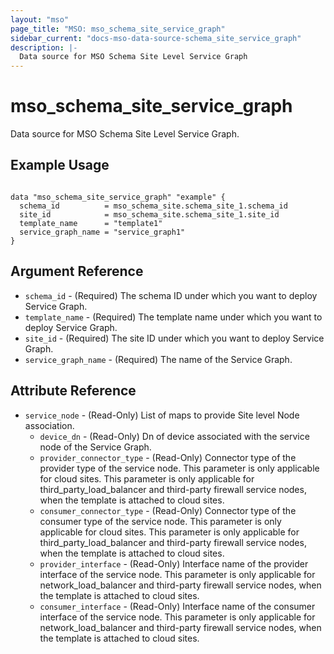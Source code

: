 ```yaml
---
layout: "mso"
page_title: "MSO: mso_schema_site_service_graph"
sidebar_current: "docs-mso-data-source-schema_site_service_graph"
description: |-
  Data source for MSO Schema Site Level Service Graph
---
```


# mso_schema_site_service_graph #

Data source for MSO Schema Site Level Service Graph.

## Example Usage ##

```hcl

data "mso_schema_site_service_graph" "example" {
  schema_id          = mso_schema_site.schema_site_1.schema_id
  site_id            = mso_schema_site.schema_site_1.site_id
  template_name      = "template1"
  service_graph_name = "service_graph1"
}

```

## Argument Reference ##
* `schema_id` - (Required) The schema ID under which you want to deploy Service Graph.
* `template_name` - (Required) The template name under which you want to deploy Service Graph.
* `site_id` - (Required) The site ID under which you want to deploy Service Graph.
* `service_graph_name` - (Required) The name of the Service Graph.


## Attribute Reference ##

* `service_node` - (Read-Only) List of maps to provide Site level Node association.
    * `device_dn` - (Read-Only) Dn of device associated with the service node of the Service Graph.
    * `provider_connector_type` - (Read-Only) Connector type of the provider type of the service node. This parameter is only applicable for cloud sites. This parameter is only applicable for third_party_load_balancer and third-party firewall service nodes, when the template is attached to cloud sites.
    * `consumer_connector_type` - (Read-Only) Connector type of the consumer type of the service node. This parameter is only applicable for cloud sites. This parameter is only applicable for third_party_load_balancer and third-party firewall service nodes, when the template is attached to cloud sites.
    * `provider_interface` - (Read-Only) Interface name of the provider interface of the service node. This parameter is only applicable for network_load_balancer and third-party firewall service nodes, when the template is attached to cloud sites.
    * `consumer_interface` - (Read-Only) Interface name of the consumer interface of the service node. This parameter is only applicable for network_load_balancer and third-party firewall service nodes, when the template is attached to cloud sites.
